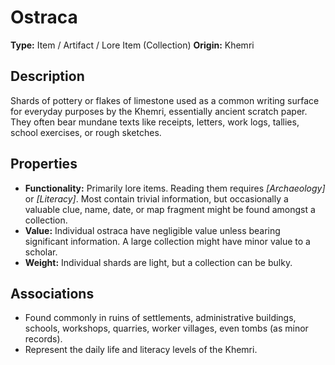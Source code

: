 # Ostraca

**Type:** Item / Artifact / Lore Item (Collection)
**Origin:** Khemri

## Description
Shards of pottery or flakes of limestone used as a common writing surface for everyday purposes by the Khemri, essentially ancient scratch paper. They often bear mundane texts like receipts, letters, work logs, tallies, school exercises, or rough sketches.

## Properties
*   **Functionality:** Primarily lore items. Reading them requires *[Archaeology]* or *[Literacy]*. Most contain trivial information, but occasionally a valuable clue, name, date, or map fragment might be found amongst a collection.
*   **Value:** Individual ostraca have negligible value unless bearing significant information. A large collection might have minor value to a scholar.
*   **Weight:** Individual shards are light, but a collection can be bulky.

## Associations
*   Found commonly in ruins of settlements, administrative buildings, schools, workshops, quarries, worker villages, even tombs (as minor records).
*   Represent the daily life and literacy levels of the Khemri. 